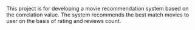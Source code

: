 This project is for developing a movie recommendation system based on the correlation value. The system recommends the best match movies to user on the basis of rating and reviews count.
